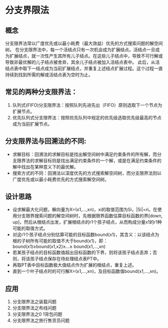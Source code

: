 # 分支界限法

## 概念
分支限界法常以广度优先或以最小耗费（最大效益）优先的方式搜索问题的解空间树。 
在分支限界法中，每一个活结点只有一次机会成为扩展结点。活结点一旦成为扩展结点，就一次性产生其所有儿子结点。在这些儿子结点中，导致不可行解或导致非最优解的儿子结点被舍弃，其余儿子结点被加入活结点表中。 此后，从活结点表中取下一结点成为当前扩展结点，并重复上述结点扩展过程。这个过程一直持续到找到所需的解或活结点表为空时为止。


## 常见的两种分支限界法：
1. 队列式(FIFO)分支限界法：按照队列先进先出（FIFO）原则选取下一个节点为扩展节点。
2. 优先队列式分支限界法：按照优先队列中规定的优先级选取优先级最高的节点成为当前扩展节点。

## 分支限界法与回溯法的不同:
- 求解目标：回溯法的求解目标是找出解空间树中满足约束条件的所有解，而分支限界法的求解目标则是找出满足约束条件的一个解，或是在满足约束条件的解中找出在某种意义下的最优解。 
- 搜索方式的不同：回溯法以深度优先的方式搜索解空间树，而分支限界法则以广度优先或以最小耗费优先的方式搜索解空间树。


## 设计思路
- 设求解最大化问题，解向量为X=(x1,…,xn)，xi的取值范围为Si，|Si|=ri。在使用分支限界搜索问题的解空间树时，先根据限界函数估算目标函数的界[down, up]，然后从根结点出发，扩展根结点的r1个孩子结点，从而构成分量x1的r1种可能的取值方式。
- 对这r1个孩子结点分别估算可能的目标函数bound(x1)，其含义：以该结点为根的子树所有可能的取值不大于bound(x1)，即：
bound(x1)≥bound(x1,x2)≥…≥ bound(x1,…,xn)
- 若某孩子结点的目标函数值超出目标函数的下界，则将该孩子结点丢弃；否则，将该孩子结点保存在待处理结点表PT中。
- 再取PT表中目标函数极大值结点作为扩展的根结点，重复上述。
- 直到一个叶子结点时的可行解X=(x1,…,xn)，及目标函数值bound(x1,…,xn)。

## 应用
1. 分支限界法之装载问题       
2. 分支限界法之布线问题 
3. 分支限界法之0 1背包问题 
4. 分支限界法之旅行售货员问题